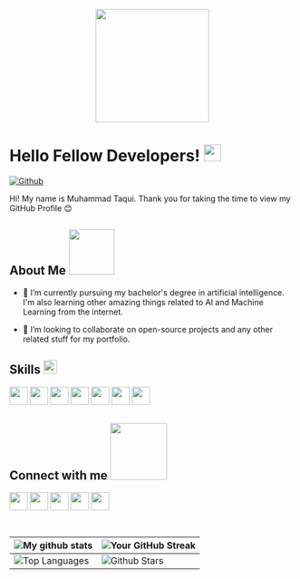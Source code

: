 <p align="center">
    <img width="200" src="https://github.com/itaqiz.png">
</p>

<h1> Hello Fellow Developers! <img src="https://raw.githubusercontent.com/MartinHeinz/MartinHeinz/master/wave.gif" width="30px"> </h1>

[![Github](https://img.shields.io/github/followers/itaqiz?label=Follow&style=social)](https://github.com/itaqiz)

<div size='16px'> Hi! My name is Muhammad Taqui. Thank you for taking the time to view my GitHub Profile 😊 
</div>

## About Me <img src="https://media0.giphy.com/media/KDDpcKigbfFpnejZs6/giphy.gif?cid=ecf05e47oy6f4zjs8g1qoiystc56cu7r9tb8a1fe76e05oty&rid=giphy.gif" width="80px">

- 🔭 I’m currently pursuing my bachelor's degree in artificial intelligence. I'm also learning other amazing things related to AI and Machine Learning from the internet.
  
- 👯 I’m looking to collaborate on open-source projects and any other related stuff for my portfolio.

## Skills <img src="https://media2.giphy.com/media/QssGEmpkyEOhBCb7e1/giphy.gif?cid=ecf05e47a0n3gi1bfqntqmob8g9aid1oyj2wr3ds3mg700bl&rid=giphy.gif" width="24px">
<a href="https://github.com/itaqiz?tab=repositories&q=&type=&language=python&sort="><img width="32px" src="https://raw.githubusercontent.com/rahulbanerjee26/githubAboutMeGenerator/main/icons/python.svg"></a>
<a href="https://github.com/itaqiz?tab=repositories&q=&type=&language=lisp&sort="><img width="32px" src="https://raw.githubusercontent.com/rahulbanerjee26/githubAboutMeGenerator/main/icons/common-lisp.svg"></a>
<a href="https://github.com/itaqiz?tab=repositories&q=&type=&language=cpp&sort="><img width="32px" src="https://raw.githubusercontent.com/rahulbanerjee26/githubAboutMeGenerator/main/icons/cpp.svg"></a>
<a href="https://github.com/itaqiz?tab=repositories&q=&type=&language=html&sort="><img width="32px" src="https://raw.githubusercontent.com/rahulbanerjee26/githubAboutMeGenerator/main/icons/html.svg"></a>
<a href="https://github.com/itaqiz?tab=repositories&q=&type=&language=css&sort="><img width="32px" src="https://raw.githubusercontent.com/rahulbanerjee26/githubAboutMeGenerator/main/icons/css.svg"></a>
<a href="https://github.com/itaqiz?tab=repositories&q=&type=&language=sql&sort="><img width="32px" src="https://raw.githubusercontent.com/rahulbanerjee26/githubAboutMeGenerator/main/icons/sql.svg"></a>
<a href="https://github.com/itaqiz?tab=repositories&q=&type=&language=tex&sort="><img width="32px" src="https://raw.githubusercontent.com/rahulbanerjee26/githubAboutMeGenerator/main/icons/latex.svg"></a>





## Connect with me <img src='https://raw.githubusercontent.com/ShahriarShafin/ShahriarShafin/main/Assets/handshake.gif' width="100px">
<a href='https://www.linkedin.com/in/itaqiz/'> <img width='32px' align='center' src="https://raw.githubusercontent.com/rahulbanerjee26/githubAboutMeGenerator/main/icons/linked-in-alt.svg"/></a> 
<a href='https://twitter.com/iTaqiZ'> <img width='32px' align='center' src="https://raw.githubusercontent.com/rahulbanerjee26/githubAboutMeGenerator/main/icons/twitter.svg"/></a> 
<a href='https://www.instagram.com/iTaqiZ/'> <img width='32px' align='center' src="https://raw.githubusercontent.com/rahulbanerjee26/githubAboutMeGenerator/main/icons/instagram.svg"/></a> 
<a href='https://www.facebook.com/iTaqiZ'> <img width='32px' align='center' src="https://raw.githubusercontent.com/rahulbanerjee26/githubAboutMeGenerator/main/icons/facebook.svg"/></a> 
<a href='https://www.github.com/itaqiz'> <img width='32px' align='center' src="https://raw.githubusercontent.com/rahulbanerjee26/githubAboutMeGenerator/main/icons/github.svg"/></a>


<br>


| ![My github stats](https://github-readme-stats.vercel.app/api?username=itaqiz&show_icons=true&theme=tokyonight) | ![Your GitHub Streak](https://github-readme-streak-stats.herokuapp.com/?user=itaqiz&theme=tokyonight) |
| --- | --- |
| ![Top Languages](https://github-readme-stats.vercel.app/api/top-langs/?username=itaqiz&theme=tokyonight) | ![Github Stars](https://github-readme-stats.vercel.app/api?username=itaqiz&show_icons=true&locale=en&count_private=true&hide_rank=true&custom_title=My%20GitHub%20Stats&disable_animations=true&theme=tokyonight) |
